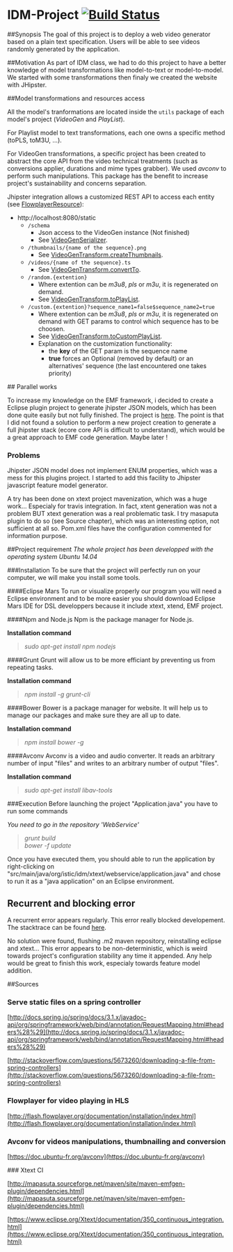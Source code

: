 # IDM-Project [![Build Status](https://travis-ci.org/StephaneMangin/IDM-Project.svg)](https://travis-ci.org/StephaneMangin/IDM-Project)

##Synopsis
The goal of this project is to deploy a web video generator based on a plain text specification. Users will be able to see videos randomly generated by the application.

##Motivation
As part of IDM class, we had to do this project to have a better knowledge of model transformations like model-to-text or model-to-model.
We started with some transformations then finaly we created the website with JHipster.

##Model transformations and resources access

All the model's tranformations are located inside the ``utils`` package of each model's project (*VideoGen* and *PlayList*).

For Playlist model to text transformations, each one owns a specific method (toPLS, toM3U, ...).

For VideoGen transformations, a specific project has been created to abstract the core API from the video technical treatments (such as conversions applier, durations and mime types grabber). We used *avconv* to perform such manipulations. This package has the benefit to increase project's sustainability and concerns separation.

Jhipster integration allows a customized REST API to access each entity (see [FlowplayerResource](WebService/src/main/java/org/istic/idm/xtext/webservice/web/rest/FlowplayerResource.java)): 
 - http://localhost:8080/static
    - ``/schema``
      - Json access to the VideoGen instance (Not finished)
      - See [VideoGenSerializer](org.istic.idm.xtext.videogen/src/org/istic/idm/xtext/videogen/utils/VideoGenSerializer.xtend).
    - ``/thumbnails/{name of the sequence}.png``
      - See [VideoGenTransform.createThumbnails](org.istic.idm.xtext.videogen/src/org/istic/idm/xtext/videogen/utils/VideoGenTransform.xtend).
    - ``/videos/{name of the sequence}.ts``
      - See [VideoGenTransform.convertTo](org.istic.idm.xtext.videogen/src/org/istic/idm/xtext/videogen/utils/VideoGenTransform.xtend).
    - ``/random.{extention}``
      - Where extention can be *m3u8*, *pls* or *m3u*, it is regenerated on demand.
      - See [VideoGenTransform.toPlayList](org.istic.idm.xtext.videogen/src/org/istic/idm/xtext/videogen/utils/VideoGenTransform.xtend).
    - ``/custom.{extention}?sequence_name1=false$sequence_name2=true``
      - Where extention can be *m3u8*, *pls* or *m3u*, it is regenerated on demand with GET params to control which sequence has to be choosen.
      - See [VideoGenTransform.toCustomPlayList](org.istic.idm.xtext.videogen/src/org/istic/idm/xtext/videogen/utils/VideoGenTransform.xtend).
      - Explanation on the customization functionality:
         - the __key__ of the GET param is the sequence name
         - __true__ forces an Optional (removed by default) or an alternatives' sequence (the last encountered one takes priority)

## Parallel works

To increase my knowledge on the EMF framework, i decided to create a Eclipse plugin project to generate jhipster JSON models, which has been done quite easily but not fully finished. The project is [here](https://github.com/StephaneMangin/EMFGeneratorPlugins). The point is that I did not found a solution to perform a new project creation to generate a full jhipster stack (ecore core API is difficult to understand), which would be a great approach to EMF code generation. Maybe later !

### Problems

Jhipster JSON model does not implement ENUM properties, which was a mess for this plugins project. I started to add this facility to Jhipster javascript feature model generator.

A try has been done on xtext project mavenization, which was a huge work... Especialy for travis integration. In fact, xtent generation was not a problem BUT xtext generation was a real problematic task. I try masaputa plugin to do so (see Source chapter), which was an interesting option, not sufficient at all so. Pom.xml files have the configuration commented for information purpose.

##Project requirement
*The whole project has been developped with the operating system Ubuntu 14.04*

###Installation
To be sure that the project will perfectly run on your computer, we will make you install some tools.

####Eclipse Mars
To run or visualize properly our program you will need a Eclipse environment and to be more easier you should download Eclipse Mars IDE for DSL developpers because it include xtext, xtend, EMF project.

####Npm and Node.js
Npm is the package manager for Node.js.

**Installation command**

>*sudo apt-get install npm nodejs*

####Grunt
Grunt will allow us to be more efficiant by preventing us from repeating tasks.

**Installation command**

>*npm install -g grunt-cli*

####Bower
Bower is a package manager for website. It will help us to manage our packages and make sure they are all up to date.

**Installation command**

>*npm install bower -g*

####Avconv
Avconv is a video and audio converter. It reads an arbitrary number of input "files" and writes to an arbitrary number of output "files".

**Installation command**

>*sudo apt-get install libav-tools*

###Execution
Before launching the project "Application.java" you have to run some commands

*You need to go in the repository 'WebService'*

>*grunt build*  
*bower -f update*

Once you have executed them, you should able to run the application by right-clicking on "src/main/java/org/istic/idm/xtext/webservice/application.java" and chose to run it as a "java application" on an Eclipse environment.

## Recurrent and blocking error

A recurrent error appears regularly. This error really blocked developement. The stacktrace can be found [here](stacktrace.txt).

No solution were found, flushing .m2 maven repository, reinstalling eclipse and xtext... This error appears to be non-deterministic, which is weird towards project's configuration stability any time it appended. Any help would be great to finish this work, especialy towards feature model addition.

##Sources

### Serve static files on a spring controller
[http://docs.spring.io/spring/docs/3.1.x/javadoc-api/org/springframework/web/bind/annotation/RequestMapping.html#headers%28%29](http://docs.spring.io/spring/docs/3.1.x/javadoc-api/org/springframework/web/bind/annotation/RequestMapping.html#headers%28%29)

[http://stackoverflow.com/questions/5673260/downloading-a-file-from-spring-controllers](http://stackoverflow.com/questions/5673260/downloading-a-file-from-spring-controllers)

### Flowplayer for video playing in HLS

[http://flash.flowplayer.org/documentation/installation/index.html](http://flash.flowplayer.org/documentation/installation/index.html)

### Avconv for videos manipulations, thumbnailing and conversion

[https://doc.ubuntu-fr.org/avconv](https://doc.ubuntu-fr.org/avconv)

### Xtext CI

[http://mapasuta.sourceforge.net/maven/site/maven-emfgen-plugin/dependencies.html](http://mapasuta.sourceforge.net/maven/site/maven-emfgen-plugin/dependencies.html)

[https://www.eclipse.org/Xtext/documentation/350_continuous_integration.html](https://www.eclipse.org/Xtext/documentation/350_continuous_integration.html)
